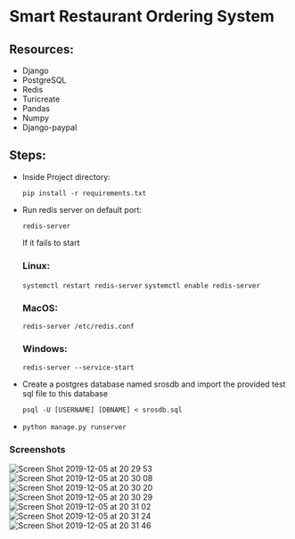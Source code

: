 # Smart Restaurant Ordering System


## Resources:

- Django   
- PostgreSQL
- Redis
- Turicreate
- Pandas
- Numpy
- Django-paypal 


## Steps:
- Inside Project directory:

    `pip install -r requirements.txt`

- Run redis server on default port:

    `redis-server`
    
    If it fails to start
    
   ### Linux: 
   `systemctl restart redis-server`
   `systemctl enable redis-server`
         
   ### MacOS: 
   `redis-server /etc/redis.conf`
    
   ### Windows: 
   `redis-server --service-start`
    
- Create a postgres database named srosdb and import the provided test sql file to this database
  
  `psql -U [USERNAME] [DBNAME] < srosdb.sql`
    

- `python manage.py runserver`


### Screenshots


![Screen Shot 2019-12-05 at 20 29 53](https://user-images.githubusercontent.com/43087414/70253181-d6921b00-17aa-11ea-90a7-f4d0ab323979.png)
![Screen Shot 2019-12-05 at 20 30 08](https://user-images.githubusercontent.com/43087414/70253182-d6921b00-17aa-11ea-9bfa-1c3e283620c6.png)
![Screen Shot 2019-12-05 at 20 30 20](https://user-images.githubusercontent.com/43087414/70253184-d72ab180-17aa-11ea-922d-1e848cd5fd0b.png)
![Screen Shot 2019-12-05 at 20 30 29](https://user-images.githubusercontent.com/43087414/70253185-d7c34800-17aa-11ea-90a2-39349a28423a.png)
![Screen Shot 2019-12-05 at 20 31 02](https://user-images.githubusercontent.com/43087414/70253187-d8f47500-17aa-11ea-9f3e-c55208bd3d6e.png)
![Screen Shot 2019-12-05 at 20 31 24](https://user-images.githubusercontent.com/43087414/70253188-d8f47500-17aa-11ea-953d-4a8083a1ab14.png)
![Screen Shot 2019-12-05 at 20 31 46](https://user-images.githubusercontent.com/43087414/70253194-dabe3880-17aa-11ea-9b03-d6b71fa6ee56.png)
